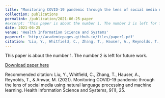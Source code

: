 ```yaml
---
title: "Monitoring COVID-19 pandemic through the lens of social media using natural language processing and machine learning"
collection: publications
permalink: /publication/2021-06-25-paper
#excerpt: 'This paper is about the number 1. The number 2 is left for future work.'
date: 2021-06-25
venue: 'Health Information Science and Systems'
paperurl: 'http://academicpages.github.io/files/paper1.pdf'
citation: 'Liu, Y., Whitfield, C., Zhang, T., Hauser, A., Reynolds, T., & Anwar, M. (2021). Monitoring COVID-19 pandemic through the lens of social media using natural language processing and machine learning. Health Information Science and Systems, 9(1), 25.'
---
```

This paper is about the number 1. The number 2 is left for future work.

[Download paper here](http://academicpages.github.io/files/paper1.pdf)

Recommended citation: Liu, Y., Whitfield, C., Zhang, T., Hauser, A., Reynolds, T., & Anwar, M. (2021). Monitoring COVID-19 pandemic through the lens of social media using natural language processing and machine learning. Health Information Science and Systems, 9(1), 25.
